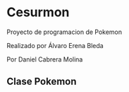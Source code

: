 # Cesurmon
Proyecto de programacion de Pokemon

Realizado por Álvaro Erena Bleda
 
Por Daniel Cabrera Molina

## Clase Pokemon